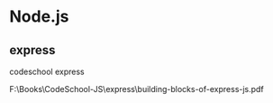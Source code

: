# Node.js





## express  



codeschool express  



F:\Books\CodeSchool-JS\express\building-blocks-of-express-js.pdf






















